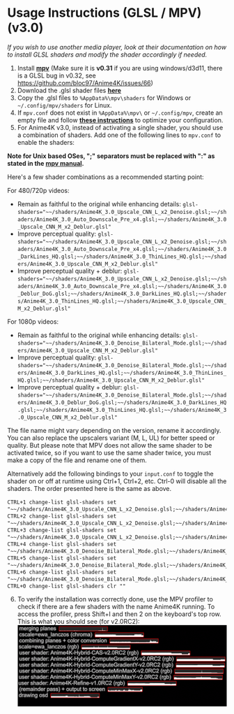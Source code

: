 # Usage Instructions (GLSL / MPV) (v3.0)
*If you wish to use another media player, look at their documentation on how to install GLSL shaders and modify the shader accordingly if needed.*

  1. Install [**mpv**](https://mpv.io/) (Make sure it is **v0.31** if you are using windows/d3d11, there is a GLSL bug in v0.32, see https://github.com/bloc97/Anime4K/issues/66)  
  2. Download the .glsl shader files [**here**](https://github.com/bloc97/Anime4K/releases)  
  3. Copy the .glsl files to `%AppData%\mpv\shaders` for Windows or `~/.config/mpv/shaders` for Linux.  
  4. If `mpv.conf` does not exist in `%AppData%\mpv\` or `~/.config/mpv`, create an empty file and follow [**these instructions**](https://wiki.archlinux.org/index.php/Mpv#Configuration) to optimize your configuration.  
  5. For Anime4K v3.0, instead of activating a single shader, you should use a combination of shaders. Add one of the following lines to `mpv.conf` to enable the shaders:
  
**Note for Unix based OSes, ";" separators must be replaced with ":" as stated in the [mpv manual](https://mpv.io/manual/stable/#string-list-and-path-list-options).**
  
Here's a few shader combinations as a recommended starting point:
  
For 480/720p videos:
 - Remain as faithful to the original while enhancing details: `glsl-shaders="~~/shaders/Anime4K_3.0_Upscale_CNN_L_x2_Denoise.glsl;~~/shaders/Anime4K_3.0_Auto_Downscale_Pre_x4.glsl;~~/shaders/Anime4K_3.0_Upscale_CNN_M_x2_Deblur.glsl"`
 - Improve perceptual quality: `glsl-shaders="~~/shaders/Anime4K_3.0_Upscale_CNN_L_x2_Denoise.glsl;~~/shaders/Anime4K_3.0_Auto_Downscale_Pre_x4.glsl;~~/shaders/Anime4K_3.0_DarkLines_HQ.glsl;~~/shaders/Anime4K_3.0_ThinLines_HQ.glsl;~~/shaders/Anime4K_3.0_Upscale_CNN_M_x2_Deblur.glsl"`
 - Improve perceptual quality + deblur: `glsl-shaders="~~/shaders/Anime4K_3.0_Upscale_CNN_L_x2_Denoise.glsl;~~/shaders/Anime4K_3.0_Auto_Downscale_Pre_x4.glsl;~~/shaders/Anime4K_3.0_Deblur_DoG.glsl;~~/shaders/Anime4K_3.0_DarkLines_HQ.glsl;~~/shaders/Anime4K_3.0_ThinLines_HQ.glsl;~~/shaders/Anime4K_3.0_Upscale_CNN_M_x2_Deblur.glsl"`

For 1080p videos:
 - Remain as faithful to the original while enhancing details: `glsl-shaders="~~/shaders/Anime4K_3.0_Denoise_Bilateral_Mode.glsl;~~/shaders/Anime4K_3.0_Upscale_CNN_M_x2_Deblur.glsl"`
 - Improve perceptual quality: `glsl-shaders="~~/shaders/Anime4K_3.0_Denoise_Bilateral_Mode.glsl;~~/shaders/Anime4K_3.0_DarkLines_HQ.glsl;~~/shaders/Anime4K_3.0_ThinLines_HQ.glsl;~~/shaders/Anime4K_3.0_Upscale_CNN_M_x2_Deblur.glsl"`
 - Improve perceptual quality + deblur: `glsl-shaders="~~/shaders/Anime4K_3.0_Denoise_Bilateral_Mode.glsl;~~/shaders/Anime4K_3.0_Deblur_DoG.glsl;~~/shaders/Anime4K_3.0_DarkLines_HQ.glsl;~~/shaders/Anime4K_3.0_ThinLines_HQ.glsl;~~/shaders/Anime4K_3.0_Upscale_CNN_M_x2_Deblur.glsl"`
  
The file name might vary depending on the version, rename it accordingly. You can also replace the upscalers variant (M, L, UL) for better speed or quality. But please note that MPV does not allow the same shader to be activated twice, so if you want to use the same shader twice, you must make a copy of the file and rename one of them.

Alternatively add the following bindings to your `input.conf` to toggle the shader on or off at runtime using Ctrl+1, Ctrl+2, etc. 
Ctrl-0 will disable all the shaders. The order presented here is the same as above.
```
CTRL+1 change-list glsl-shaders set "~~/shaders/Anime4K_3.0_Upscale_CNN_L_x2_Denoise.glsl;~~/shaders/Anime4K_3.0_Auto_Downscale_Pre_x4.glsl;~~/shaders/Anime4K_3.0_Upscale_CNN_M_x2_Deblur.glsl"
CTRL+2 change-list glsl-shaders set "~~/shaders/Anime4K_3.0_Upscale_CNN_L_x2_Denoise.glsl;~~/shaders/Anime4K_3.0_Auto_Downscale_Pre_x4.glsl;~~/shaders/Anime4K_3.0_DarkLines_HQ.glsl;~~/shaders/Anime4K_3.0_ThinLines_HQ.glsl;~~/shaders/Anime4K_3.0_Upscale_CNN_M_x2_Deblur.glsl"
CTRL+3 change-list glsl-shaders set "~~/shaders/Anime4K_3.0_Upscale_CNN_L_x2_Denoise.glsl;~~/shaders/Anime4K_3.0_Auto_Downscale_Pre_x4.glsl;~~/shaders/Anime4K_3.0_Deblur_DoG.glsl;~~/shaders/Anime4K_3.0_DarkLines_HQ.glsl;~~/shaders/Anime4K_3.0_ThinLines_HQ.glsl;~~/shaders/Anime4K_3.0_Upscale_CNN_M_x2_Deblur.glsl"
CTRL+4 change-list glsl-shaders set "~~/shaders/Anime4K_3.0_Denoise_Bilateral_Mode.glsl;~~/shaders/Anime4K_3.0_Upscale_CNN_M_x2_Deblur.glsl"
CTRL+5 change-list glsl-shaders set "~~/shaders/Anime4K_3.0_Denoise_Bilateral_Mode.glsl;~~/shaders/Anime4K_3.0_DarkLines_HQ.glsl;~~/shaders/Anime4K_3.0_ThinLines_HQ.glsl;~~/shaders/Anime4K_3.0_Upscale_CNN_M_x2_Deblur.glsl"
CTRL+6 change-list glsl-shaders set "~~/shaders/Anime4K_3.0_Denoise_Bilateral_Mode.glsl;~~/shaders/Anime4K_3.0_Deblur_DoG.glsl;~~/shaders/Anime4K_3.0_DarkLines_HQ.glsl;~~/shaders/Anime4K_3.0_ThinLines_HQ.glsl;~~/shaders/Anime4K_3.0_Upscale_CNN_M_x2_Deblur.glsl"
CTRL+0 change-list glsl-shaders clr ""
```
  
  6. To verify the installation was correctly done, use the MPV profiler to check if there are a few shaders with the name Anime4K running. To access the profiler, press Shift+I and then 2 on the keyboard's top row.  
This is what you should see (for v2.0RC2):  
![Profiler](results/MPV_Profiler.png?raw=true)



